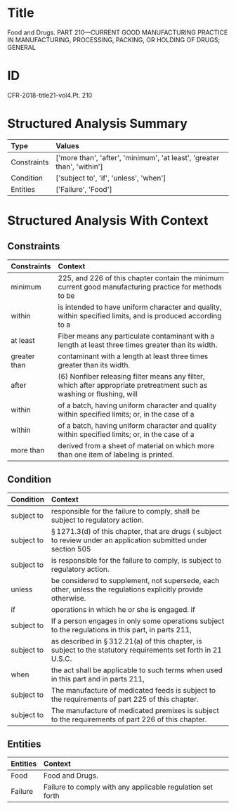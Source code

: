 # Title

 Food and Drugs. PART 210—CURRENT GOOD MANUFACTURING PRACTICE IN MANUFACTURING, PROCESSING, PACKING, OR HOLDING OF DRUGS; GENERAL


# ID

 CFR-2018-title21-vol4.Pt. 210


# Structured Analysis Summary

| Type        | Values                                                                  |
|:------------|:------------------------------------------------------------------------|
| Constraints | ['more than', 'after', 'minimum', 'at least', 'greater than', 'within'] |
| Condition   | ['subject to', 'if', 'unless', 'when']                                  |
| Entities    | ['Failure', 'Food']                                                     |


# Structured Analysis With Context

 


## Constraints

| Constraints   | Context                                                                                                                 |
|:--------------|:------------------------------------------------------------------------------------------------------------------------|
| minimum       | 225, and 226 of this chapter contain the minimum current good manufacturing practice for methods to be                  |
| within        | is intended to have uniform character and quality, within specified limits, and is produced according to a              |
| at least      | Fiber means any particulate contaminant with a length at least  three times greater than its width.                     |
| greater than  | contaminant with a length at least three times greater than  its width.                                                 |
| after         | (6) Nonfiber releasing filter means any filter, which  after appropriate pretreatment such as washing or flushing, will |
| within        | of a batch, having uniform character and quality within specified limits; or, in the case of a                          |
| within        | of a batch, having uniform character and quality within specified limits; or, in the case of a                          |
| more than     | derived from a sheet of material on which more than  one item of labeling is printed.                                   |


## Condition

| Condition   | Context                                                                                                                     |
|:------------|:----------------------------------------------------------------------------------------------------------------------------|
| subject to  | responsible for the failure to comply, shall be subject to  regulatory action.                                              |
| subject to  | &#167;&#8201;1271.3(d) of this chapter, that are drugs ( subject to review under an application submitted under section 505 |
| subject to  | is responsible for the failure to comply, is subject to  regulatory action.                                                 |
| unless      | be considered to supplement, not supersede, each other, unless  the regulations explicitly provide otherwise.               |
| if          | operations in which he or she is engaged. if                                                                                |
| subject to  | If a person engages in only some operations subject to the regulations in this part, in parts 211,                          |
| subject to  | as described in &#167;&#8201;312.21(a) of this chapter, is subject to the statutory requirements set forth in 21 U.S.C.     |
| when        | the act shall be applicable to such terms when used in this part and in parts 211,                                          |
| subject to  | The manufacture of medicated feeds is  subject to  the requirements of part 225 of this chapter.                            |
| subject to  | The manufacture of medicated premixes is  subject to  the requirements of part 226 of this chapter.                         |


## Entities

| Entities   | Context                                                    |
|:-----------|:-----------------------------------------------------------|
| Food       | Food  and Drugs.                                           |
| Failure    | Failure to comply with any applicable regulation set forth |


